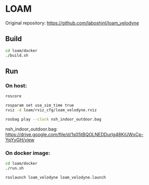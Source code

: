 # LOAM

Original repository: https://github.com/laboshinl/loam_velodyne

## Build
```bash
cd loam/docker
./build.sh
```

## Run

### On host:
```bash
roscore
```

```bash
rosparam set use_sim_time true
rviz -d loam/rviz_cfg/loam_velodyne.rviz
```

```bash
rosbag play --clock nsh_indoor_outdoor.bag
```
nsh_indoor_outdoor.bag: https://drive.google.com/file/d/1s05tBQOLNEDDurlg48KiUWxCp-YqYyGH/view


### On docker image:
```bash
cd loam/docker
./run.sh

roslaunch loam_velodyne loam_velodyne.launch
```
